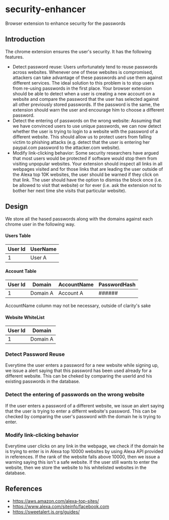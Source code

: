 # security-enhancer #
Browser extension to enhance security for the passwords

## Introduction ##
The chrome extension ensures the user's security. It has the following features.

* Detect password reuse: Users unfortunately tend to reuse passwords across websites. Whenever one of these websites is compromised, attackers can take advantage of these passwords and use them against different services. The ideal solution to this problem is to stop users from re-using passwords in the first place. Your browser extension should be able to detect when a user is creating a new account on a website and compare the password that the user has selected against all other previously stored passwords. If the password is the same, the extension should warn the user and encourage him to choose a different password.
* Detect the entering of passwords on the wrong website: Assuming that we have convinced users to use unique passwords, we can now detect whether the user is trying to login to a website with the password of a different website. This should allow us to protect users from falling victim to phishing attacks (e.g. detect that the user is entering her paypal.com password to the attacker.com website).
* Modify link-clicking behavior: Some security researchers have argued that most users would be protected if software would stop them from visiting unpopular websites. Your extension should inspect all links in all webpages visited and for those links that are leading the user outside of the Alexa top 10K websites, the user should be warned if they click on that link. The user should have the option to dismiss the block once (i.e. be allowed to visit that website) or for ever (i.e. ask the extension not to bother her next time she visits that particular website).


## Design ##

We store all the hased passwords along with the domains against each chrome user in the following way.


#### Users Table ####
User Id       | UserName      | 
------------- | ------------- | 
1             | User A        |

#### Account Table ####
User Id       | Domain        | AccountName   | PasswordHash |
------------- | ------------- | ------------- | -------------|
1             | Domain A      | Account A     | ######       |

AccountName column may not be necessary, outside of clarity's sake

#### Website WhiteList ####
User Id       | Domain        |
------------- | ------------- |
1             | Domain A      |

### Detect Password Reuse ###
Everytime the user enters a password for a new website while signing up, we issue a alert saying that this password has been used already for a different website.
This can be cheked by comparing the userId and his existing passwords in the database.


### Detect the entering of passwords on the wrong website  ###
If the user enters a password of a different website, we issue an alert saying that the user is trying to enter a differnt website's password.
This can be checked by comparing the user's password with the domain he is trying to enter.

### Modify link-clicking behavior ###
Everytime user clicks on any link in the webpage, we check if the domain he is trying to enter is in Alexa top 10000 websites by using Alexa API provided in references. If the rank of the website falls above 10000, then we issue a warning saying this isn't a safe website. If the user still wants to enter the website, then we store the website to his whitelisted websites in the database.



## References ##
* https://aws.amazon.com/alexa-top-sites/
* https://www.alexa.com/siteinfo/facebook.com
* https://sweetalert.js.org/guides/
